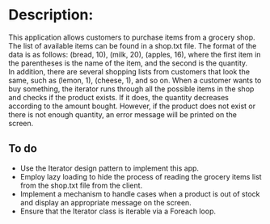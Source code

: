 # Description:
This application allows customers to purchase items from a grocery shop. The list of available
items can be found in a shop.txt file. The format of the data is as follows: (bread, 10),
(milk, 20), (apples, 16), where the first item in the parentheses is the name of the
item, and the second is the quantity. <br />
In addition, there are several shopping lists from customers that look the same, such as
(lemon, 1), (cheese, 1), and so on. When a customer wants to buy something, the
iterator runs through all the possible items in the shop and checks if the product exists. If it does,
the quantity decreases according to the amount bought. However, if the product does not exist or
there is not enough quantity, an error message will be printed on the screen.<br />
## To do
- Use the Iterator design pattern to implement this app.
- Employ lazy loading to hide the process of reading the grocery items list from the
shop.txt file from the client.
- Implement a mechanism to handle cases when a product is out of stock and display an
appropriate message on the screen.
- Ensure that the Iterator class is iterable via a Foreach loop.
